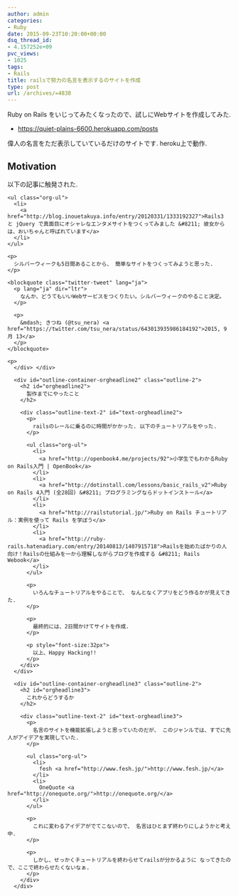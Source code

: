 ```yaml
---
author: admin
categories:
- Ruby
date: 2015-09-23T10:20:00+00:00
dsq_thread_id:
- 4.157252e+09
pvc_views:
- 1025
tags:
- Rails
title: railsで努力の名言を表示するのサイトを作成
type: post
url: /archives/=4838
---
```


Ruby on Rails をいじってみたくなったので、試しにWebサイトを作成してみた. 

<ul class="org-ul">
  <li>
    <a href="https://quiet-plains-6600.herokuapp.com/posts">https://quiet-plains-6600.herokuapp.com/posts</a>
  </li>
</ul>

偉人の名言をただ表示していているだけのサイトです. heroku上で動作. 

<div id="outline-container-orgheadline1" class="outline-2">
  <h2 id="orgheadline1">
    Motivation
  </h2>
  
  <div class="outline-text-2" id="text-orgheadline1">
    <p>
      以下の記事に触発された.
    </p>
    
    <ul class="org-ul">
      <li>
        <a href="http://blog.inouetakuya.info/entry/20120331/1333192327">Rails3 と jQuery で真面目にオシャレなエンタメサイトをつくってみました &#8211; 彼女からは、おいちゃんと呼ばれています</a>
      </li>
    </ul>
    
    <p>
      シルバーウィークも5日間あることから、 簡単なサイトをつくってみようと思った.
    </p>
    
    <blockquote class="twitter-tweet" lang="ja">
      <p lang="ja" dir="ltr">
        なんか、どうてもいいWebサービスをつくりたい。シルバーウィークのやること決定。
      </p>
      
      <p>
        &mdash; きつね (@tsu_nera) <a href="https://twitter.com/tsu_nera/status/643013935986184192">2015, 9月 13</a>
      </p>
    </blockquote>
    
    <p>
      </div> </div> 
      
      <div id="outline-container-orgheadline2" class="outline-2">
        <h2 id="orgheadline2">
          製作までにやったこと
        </h2>
        
        <div class="outline-text-2" id="text-orgheadline2">
          <p>
            railsのレールに乗るのに時間がかかった. 以下のチュートリアルをやった.
          </p>
          
          <ul class="org-ul">
            <li>
              <a href="http://openbook4.me/projects/92">小学生でもわかるRuby on Rails入門 | OpenBook</a>
            </li>
            <li>
              <a href="http://dotinstall.com/lessons/basic_rails_v2">Ruby on Rails 4入門 (全28回) &#8211; プログラミングならドットインストール</a>
            </li>
            <li>
              <a href="http://railstutorial.jp/">Ruby on Rails チュートリアル：実例を使って Rails を学ぼう</a>
            </li>
            <li>
              <a href="http://ruby-rails.hatenadiary.com/entry/20140813/1407915718">Railsを始めたばかりの人向け！Railsの仕組みを一から理解しながらブログを作成する &#8211; Rails Webook</a>
            </li>
          </ul>
          
          <p>
            いろんなチュートリアルをやることで、 なんとなくアプリをどう作るかが見えてきた.
          </p>
          
          <p>
            最終的には、2日間かけてサイトを作成.
          </p>
          
          <p style="font-size:32px">
            以上、Happy Hacking!!
          </p>
        </div>
      </div>
      
      <div id="outline-container-orgheadline3" class="outline-2">
        <h2 id="orgheadline3">
          これからどうするか
        </h2>
        
        <div class="outline-text-2" id="text-orgheadline3">
          <p>
            名言のサイトを機能拡張しようと思っていたのだが、 このジャンルでは、すでに先人がアイデアを実現していた.
          </p>
          
          <ul class="org-ul">
            <li>
              fesh <a href="http://www.fesh.jp/">http://www.fesh.jp/</a>
            </li>
            <li>
              OneQuote <a href="http://onequote.org/">http://onequote.org/</a>
            </li>
          </ul>
          
          <p>
            これに変わるアイデアがでてこないので、 名言はひとまず終わりにしようかと考え中.
          </p>
          
          <p>
            しかし、せっかくチュートリアルを終わらせてrailsが分かるように なってきたので、ここで終わらせたくないなぁ.
          </p>
        </div>
      </div>